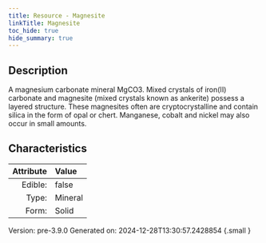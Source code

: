 ```yaml
---
title: Resource - Magnesite
linkTitle: Magnesite
toc_hide: true
hide_summary: true
---
```


## Description
A magnesium carbonate mineral MgCO3. Mixed&#10;&#9; crystals of iron(II) carbonate and magnesite (mixed crystals known as ankerite) possess&#10;&#9; a layered structure. These magnesites often are cryptocrystalline and contain silica in&#10;&#9; the form of opal or chert. Manganese, cobalt and nickel may also occur in small amounts.&#10;&#9; 

## Characteristics

| Attribute      | Value |
|--------:|:------|
|Edible:|false|
|Type:|Mineral|
|Form:|Solid|
 



    

Version: pre-3.9.0 Generated on: 2024-12-28T13:30:57.2428854
{.small }
